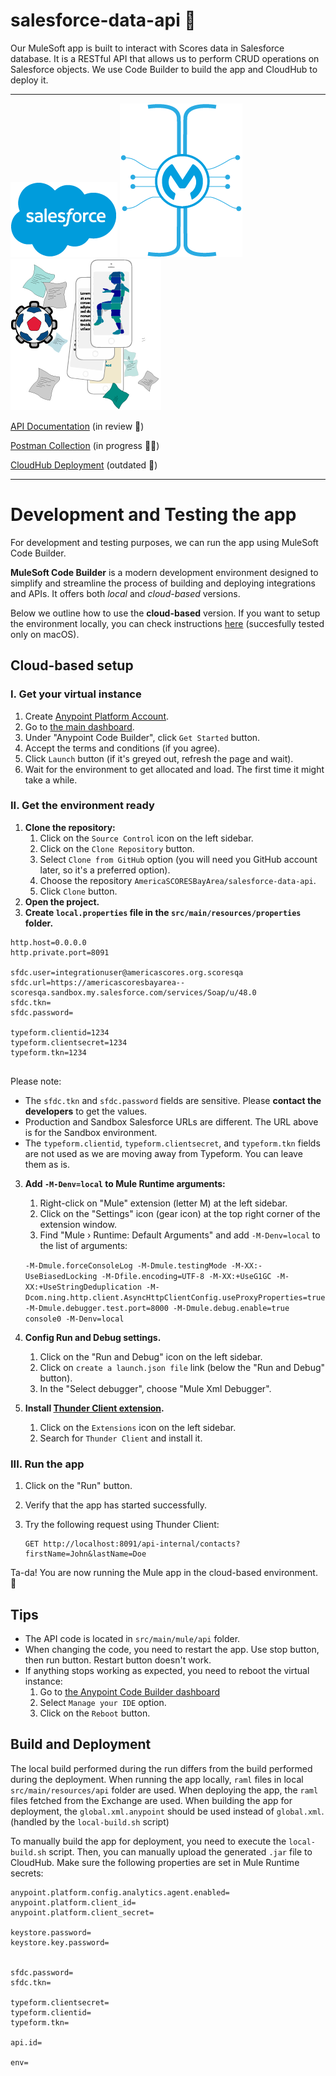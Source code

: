 # salesforce-data-api 📡

Our MuleSoft app is built to interact with Scores data in Salesforce database. It is a RESTful API that allows us to perform CRUD operations on Salesforce objects. We use Code Builder to build the app and CloudHub to deploy it.

---

![](https://github.com/AmericaSCORESBayArea/scoreslabs/blob/main/images/Salesforce_logo_basic.png)
![](https://github.com/AmericaSCORESBayArea/scoreslabs/blob/main/images/ASBA_mule-API-logo.png)
![](https://github.com/AmericaSCORESBayArea/scoreslabs/blob/main/images/ASBA_Scores-Apps.png)

[API Documentation](https://anypoint.mulesoft.com/exchange/portals/americascores-bayarea/6c091e72-50d1-49ac-b04d-ee5bb9bc9dbd/salesforce-data-api/minor/3.0/console/summary/) (in review 🚧)

[Postman Collection](https://github.com/AmericaSCORESBayArea/salesforce-data-api/blob/master/docs/Scores%20-%20Salesforce%20Data%20API.postman_collection.json) (in progress 👨‍💻)

[CloudHub Deployment](https://github.com/AmericaSCORESBayArea/salesforce-data-api/blob/master/cloudhub-deployment.md) (outdated 🚧)

---
# Development and Testing the app

For development and testing purposes, we can run the app using MuleSoft Code Builder.

**MuleSoft Code Builder** is a modern development environment designed to simplify and streamline the process of building and deploying integrations and APIs. It offers both *local* and *cloud-based* versions. 

Below we outline how to use the **cloud-based** version. If you want to setup the environment locally, you can check instructions [here](./docs/local_setup.md) (succesfully tested only on macOS).

## Cloud-based setup

### I. Get your virtual instance

1. Create [Anypoint Platform Account](https://anypoint.mulesoft.com/login/).
2. Go to [the main dashboard](https://anypoint.mulesoft.com/).
3. Under "Anypoint Code Builder", click `Get Started` button.
4. Accept the terms and conditions (if you agree).
5. Click `Launch` button (if it's greyed out, refresh the page and wait).
6. Wait for the environment to get allocated and load. The first time it might take a while.

### II. Get the environment ready

1. **Clone the repository:**
    1. Click on the `Source Control` icon on the left sidebar.
    2. Click on the `Clone Repository` button.
    3. Select `Clone from GitHub` option (you will need you GitHub account later, so it's a preferred option).
    4. Choose the repository `AmericaSCORESBayArea/salesforce-data-api`.
    5. Click `Clone` button.
2. **Open the project.**
3. **Create `local.properties` file in the `src/main/resources/properties` folder.**

```properties
http.host=0.0.0.0
http.private.port=8091

sfdc.user=integrationuser@americascores.org.scoresqa
sfdc.url=https://americascoresbayarea--scoresqa.sandbox.my.salesforce.com/services/Soap/u/48.0
sfdc.tkn=
sfdc.password=

typeform.clientid=1234
typeform.clientsecret=1234
typeform.tkn=1234
    
```

Please note: 
- The `sfdc.tkn` and `sfdc.password` fields are sensitive. Please **contact the developers** to get the values.
- Production and Sandbox Salesforce URLs are different. The URL above is for the Sandbox environment.
- The `typeform.clientid`, `typeform.clientsecret`, and `typeform.tkn` fields are not used as we are moving away from Typeform. You can leave them as is.

3. **Add `-M-Denv=local` to Mule Runtime arguments:**
    1. Right-click on "Mule" extension (letter M) at the left sidebar.
    2. Click on the "Settings" icon (gear icon) at the top right corner of the extension window.
    3. Find "Mule › Runtime: Default Arguments" and add `-M-Denv=local` to the list of arguments:
    
    `-M-Dmule.forceConsoleLog -M-Dmule.testingMode -M-XX:-UseBiasedLocking -M-Dfile.encoding=UTF-8 -M-XX:+UseG1GC -M-XX:+UseStringDeduplication -M-Dcom.ning.http.client.AsyncHttpClientConfig.useProxyProperties=true -M-Dmule.debugger.test.port=8000 -M-Dmule.debug.enable=true console0 -M-Denv=local`

4. **Config Run and Debug settings.**

    1. Click on the "Run and Debug" icon on the left sidebar.
    2. Click on `create a launch.json file` link (below the "Run and Debug" button).
    3. In the "Select debugger", choose "Mule Xml Debugger".

5. **Install [Thunder Client extension](https://marketplace.visualstudio.com/items?itemName=rangav.vscode-thunder-client).**

    1. Click on the `Extensions` icon on the left sidebar.
    2. Search for `Thunder Client` and install it.

### III. Run the app

1. Click on the "Run" button.
2. Verify that the app has started successfully.
3. Try the following request using Thunder Client:
    
    ```http
    GET http://localhost:8091/api-internal/contacts?firstName=John&lastName=Doe
    ```

Ta-da! You are now running the Mule app in the cloud-based environment. 🚀

## Tips

- The API code is located in `src/main/mule/api` folder.
- When changing the code, you need to restart the app. Use stop button, then run button. Restart button doesn't work.
- If anything stops working as expected, you need to reboot the virtual instance:
    1. Go to [the Anypoint Code Builder dashboard](https://anypoint.mulesoft.com/codebuilder/)
    2. Select `Manage your IDE` option.
    3. Click on the `Reboot` button.


## Build and Deployment
The local build performed during the run differs from the build performed during the deployment. When running the app locally, `raml` files in local `src/main/resources/api` folder are used. When deploying the app, the `raml` files fetched from the Exchange are used. When building the app for deployment, the `global.xml.anypoint` should be used instead of `global.xml`. (handled by the `local-build.sh` script)

To manually build the app for deployment, you need to execute the `local-build.sh` script. Then, you can manually upload the generated `.jar` file to CloudHub. Make sure the following properties are set in Mule Runtime secrets:

```properties
anypoint.platform.config.analytics.agent.enabled=
anypoint.platform.client_id=
anypoint.platform.client_secret=

keystore.password=
keystore.key.password=


sfdc.password= 
sfdc.tkn=

typeform.clientsecret=
typeform.clientid=
typeform.tkn=

api.id=

env=
```
